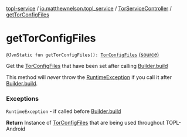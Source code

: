 [topl-service](../../index.md) / [io.matthewnelson.topl_service](../index.md) / [TorServiceController](index.md) / [getTorConfigFiles](./get-tor-config-files.md)

# getTorConfigFiles

`@JvmStatic fun getTorConfigFiles(): `[`TorConfigFiles`](../../..//topl-core-base/io.matthewnelson.topl_core_base/-tor-config-files/index.md) [(source)](https://github.com/05nelsonm/TorOnionProxyLibrary-Android/blob/master/topl-service/src/main/java/io/matthewnelson/topl_service/TorServiceController.kt#L353)

Get the [TorConfigFiles](../../..//topl-core-base/io.matthewnelson.topl_core_base/-tor-config-files/index.md) that have been set after calling [Builder.build](-builder/build.md)

This method will *never* throw the [RuntimeException](https://kotlinlang.org/api/latest/jvm/stdlib/kotlin/-runtime-exception/index.html) if you call it after
[Builder.build](-builder/build.md).

### Exceptions

`RuntimeException` - if called before [Builder.build](-builder/build.md)

**Return**
Instance of [TorConfigFiles](../../..//topl-core-base/io.matthewnelson.topl_core_base/-tor-config-files/index.md) that are being used throughout TOPL-Android


